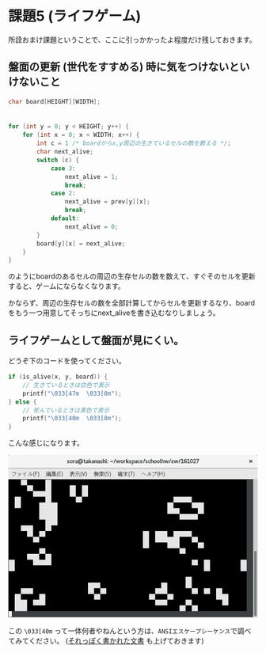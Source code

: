 課題5 (ライフゲーム)
=========

所詮おまけ課題ということで、ここに引っかかったよ程度だけ残しておきます。

## 盤面の更新 (世代をすすめる) 時に気をつけないといけないこと

```c:kadai05_update_generation.c
char board[HEIGHT][WIDTH];


for (int y = 0; y < HEIGHT; y++) {
    for (int x = 0; x < WIDTH; x++) {
        int c = 1 /* boardからx,y周辺の生きているセルの数を数える */;
        char next_alive;
        switch (c) {
            case 3:
                next_alive = 1;
                break;
            case 2:
                next_alive = prev[y][x];
                break;
            default:
                next_alive = 0;
        }
        board[y][x] = next_alive;
    }
}
```

のようにboardのあるセルの周辺の生存セルの数を数えて、すぐそのセルを更新すると、ゲームにならなくなります。

かならず、周辺の生存セルの数を全部計算してからセルを更新するなり、boardをもう一つ用意してそっちにnext_aliveを書き込むなりしましょう。

## ライフゲームとして盤面が見にくい。

どうぞ下のコードを使ってください。

```c:kadai05_show_board.c
if (is_alive(x, y, board)) {
    // 生きているときは白色で表示
    printf("\033[47m  \033[0m");
} else {
    // 死んでいるときは黒色で表示
    printf("\033[40m  \033[0m");
}
```

こんな感じになります。

![盤面](images/board_with_ansi_escape_seq.png)

この ```\033[40m``` って一体何者やねんという方は、```ANSIエスケープシーケンス```で調べてみてください。
([それっぽく書かれた文書](Appendix_ansi_escape_sequences.md) も上げておきます)

